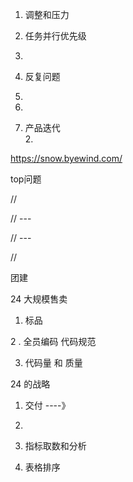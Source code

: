 
1. 调整和压力
2. 任务并行优先级
3. 
4. 反复问题
5. 
6. 
   
   1. 产品迭代  
      2. 
         
         
   
   https://snow.byewind.com/
   
   
   top问题
   
// 

// --- 

// --- 

// 

团建


24 大规模售卖 

1. 标品

2 . 全员编码  代码规范 

3. 代码量 和 质量


24 的战略

1. 交付 ----》
2. 


1. 指标取数和分析
 2. 表格排序  


